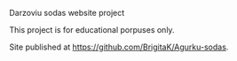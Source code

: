 Darzoviu sodas website project

This project is for educational porpuses only.

Site published at https://github.com/BrigitaK/Agurku-sodas.
